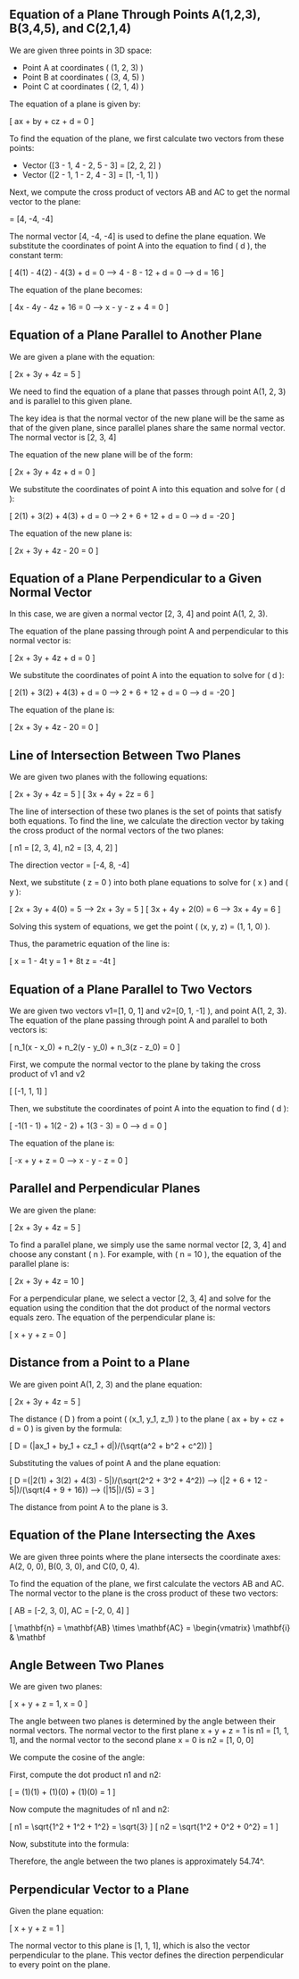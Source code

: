 ## Equation of a Plane Through Points A(1,2,3), B(3,4,5), and C(2,1,4)

We are given three points in 3D space: 
- Point A at coordinates \( (1, 2, 3) \)
- Point B at coordinates \( (3, 4, 5) \)
- Point C at coordinates \( (2, 1, 4) \)

The equation of a plane is given by:

\[
ax + by + cz + d = 0
\]

To find the equation of the plane, we first calculate two vectors from these points: 
- Vector \([3 - 1, 4 - 2, 5 - 3] = [2, 2, 2] \)
- Vector \([2 - 1, 1 - 2, 4 - 3] = [1, -1, 1] \)

Next, we compute the cross product of vectors AB and AC to get the normal vector to the plane:

 = \[4, -4, -4]

The normal vector  [4, -4, -4]  is used to define the plane equation. We substitute the coordinates of point A into the equation to find \( d \), the constant term:

\[
4(1) - 4(2) - 4(3) + d = 0 --> 4 - 8 - 12 + d = 0 --> d = 16
\]

The equation of the plane becomes:

\[
4x - 4y - 4z + 16 = 0 --> x - y - z + 4 = 0
\]

## Equation of a Plane Parallel to Another Plane

We are given a plane with the equation:

\[
2x + 3y + 4z = 5
\]

We need to find the equation of a plane that passes through point A(1, 2, 3) and is parallel to this given plane. 

The key idea is that the normal vector of the new plane will be the same as that of the given plane, since parallel planes share the same normal vector. The normal vector is [2, 3, 4]

The equation of the new plane will be of the form:

\[
2x + 3y + 4z + d = 0
\]

We substitute the coordinates of point A into this equation and solve for \( d \):

\[
2(1) + 3(2) + 4(3) + d = 0 --> 2 + 6 + 12 + d = 0 --> d = -20
\]

The equation of the new plane is:

\[
2x + 3y + 4z - 20 = 0
\]

## Equation of a Plane Perpendicular to a Given Normal Vector

In this case, we are given a normal vector [2, 3, 4] and point A(1, 2, 3). 

The equation of the plane passing through point A and perpendicular to this normal vector is:

\[
2x + 3y + 4z + d = 0
\]

We substitute the coordinates of point A into the equation to solve for \( d \):

\[
2(1) + 3(2) + 4(3) + d = 0 --> 2 + 6 + 12 + d = 0 --> d = -20
\]

The equation of the plane is:

\[
2x + 3y + 4z - 20 = 0
\]

## Line of Intersection Between Two Planes

We are given two planes with the following equations:

\[
2x + 3y + 4z = 5
\]
\[
3x + 4y + 2z = 6
\]

The line of intersection of these two planes is the set of points that satisfy both equations. To find the line, we calculate the direction vector by taking the cross product of the normal vectors of the two planes:

\[
n1 = [2, 3, 4], n2 = [3, 4, 2]
\]

The direction vector = [-4, 8, -4]

Next, we substitute \( z = 0 \) into both plane equations to solve for \( x \) and \( y \):

\[
2x + 3y + 4(0) = 5 --> 2x + 3y = 5
\]
\[
3x + 4y + 2(0) = 6 --> 3x + 4y = 6
\]

Solving this system of equations, we get the point \( (x, y, z) = (1, 1, 0) \).

Thus, the parametric equation of the line is:

\[
x = 1 - 4t
y = 1 + 8t
z = -4t
\]

## Equation of a Plane Parallel to Two Vectors

We are given two vectors v1=[1, 0, 1] and v2=[0, 1, -1] \), and point A(1, 2, 3). The equation of the plane passing through point A and parallel to both vectors is:

\[
n_1(x - x_0) + n_2(y - y_0) + n_3(z - z_0) = 0
\]

First, we compute the normal vector to the plane by taking the cross product of v1 and v2

\[
 [-1, 1, 1]
\]

Then, we substitute the coordinates of point A into the equation to find \( d \):

\[
-1(1 - 1) + 1(2 - 2) + 1(3 - 3) = 0 --> d = 0
\]

The equation of the plane is:

\[
-x + y + z = 0 --> x - y - z = 0
\]

## Parallel and Perpendicular Planes

We are given the plane:

\[
2x + 3y + 4z = 5
\]

To find a parallel plane, we simply use the same normal vector [2, 3, 4]  and choose any constant \( n \). For example, with \( n = 10 \), the equation of the parallel plane is:

\[
2x + 3y + 4z = 10
\]

For a perpendicular plane, we select a vector [2, 3, 4] and solve for the equation using the condition that the dot product of the normal vectors equals zero. The equation of the perpendicular plane is:

\[
x + y + z = 0
\]

## Distance from a Point to a Plane

We are given point A(1, 2, 3) and the plane equation:

\[
2x + 3y + 4z = 5
\]

The distance \( D \) from a point \( (x_1, y_1, z_1) \) to the plane \( ax + by + cz + d = 0 \) is given by the formula:

\[
D = (|ax_1 + by_1 + cz_1 + d|)/(\sqrt(a^2 + b^2 + c^2))
\]

Substituting the values of point A and the plane equation:

\[
D =(|2(1) + 3(2) + 4(3) - 5|)/(\sqrt(2^2 + 3^2 + 4^2)) --> (|2 + 6 + 12 - 5|)/(\sqrt(4 + 9 + 16)) --> (|15|)/(5) = 3
\]

The distance from point A to the plane is 3.

## Equation of the Plane Intersecting the Axes

We are given three points where the plane intersects the coordinate axes: A(2, 0, 0), B(0, 3, 0), and C(0, 0, 4).

To find the equation of the plane, we first calculate the vectors AB and AC. The normal vector to the plane is the cross product of these two vectors:

\[
AB = [-2, 3, 0], AC = [-2, 0, 4]
\]

\[
\mathbf{n} = \mathbf{AB} \times \mathbf{AC} = \begin{vmatrix} \mathbf{i} & \mathbf

## Angle Between Two Planes

We are given two planes:

\[
x + y + z = 1, x = 0
\]

The angle between two planes is determined by the angle between their normal vectors. The normal vector to the first plane x + y + z = 1 is n1 = [1, 1, 1], and the normal vector to the second plane x = 0 is n2 = [1, 0, 0] 

We compute the cosine of the angle:

First, compute the dot product n1 and n2:

\[
 = (1)(1) + (1)(0) + (1)(0) = 1
\]

Now compute the magnitudes of n1 and n2:

\[
n1 = \sqrt{1^2 + 1^2 + 1^2} = \sqrt{3}
\]
\[
n2 = \sqrt{1^2 + 0^2 + 0^2} = 1
\]

Now, substitute into the formula:

Therefore, the angle between the two planes is approximately 54.74^.

## Perpendicular Vector to a Plane

Given the plane equation:

\[
x + y + z = 1
\]

The normal vector to this plane is  [1, 1, 1], which is also the vector perpendicular to the plane. This vector defines the direction perpendicular to every point on the plane.